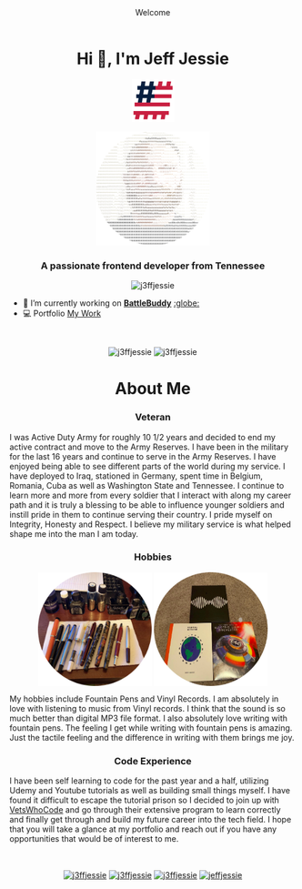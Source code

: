 <header>Welcome</header>
<h1 align="center">Hi 👋, I'm Jeff Jessie</h1>
<p align="center"><img src="https://github.com/J3ffJessie/J3ffJessie/blob/master/VWC.png" alt="USA Hashflag" width= 75px height=75px/></p>
<p align="center"><img src="https://github.com/J3ffJessie/J3ffJessie/blob/master/profile.png"alt="Profile Photo" width=200px height=200px/></p>
<h3 align="center">A passionate frontend developer from Tennessee</h3>

<p align="center">
<img src="https://komarev.com/ghpvc/?username=j3ffjessie" alt="j3ffjessie" />
</p>

- 🔭 I’m currently working on <a href="https://github.com/J3ffJessie/BattleBuddy.io">**BattleBuddy**</a> <a href="http://BattleBuddyLanding.surge.sh">:globe:</a>
- :computer: Portfolio
<a href="https://j3ffjessie.github.io">My Work</a>


<br>

<p align="center">
<img src="https://github-readme-stats.vercel.app/api/top-langs/?username=j3ffjessie&layout=compact&hide=html" alt="j3ffjessie" />

<img src="https://github-readme-stats.vercel.app/api?username=j3ffjessie&show_icons=true" alt="j3ffjessie" />
</p>

<h1 align="center">About Me</h1>
<h3 align="center">Veteran</h3>
<p align="left">I was Active Duty Army for roughly 10 1/2 years and decided to end my active contract and move to the Army Reserves. I have been in the military for the last 16 years and continue to serve in the Army Reserves. I have enjoyed being able to see different parts of the world during my service.  I have deployed to Iraq, stationed in Germany, spent time in Belgium, Romania, Cuba as well as Washington State and Tennessee.  I continue to learn more and more from every soldier that I interact with along my career path and it is truly a blessing to be able to influence younger soldiers and instill pride in them to continue serving their country.  I pride myself on Integrity, Honesty and Respect.  I believe my military service is what helped shape me into the man I am today.</p>

<h3 align="center">Hobbies</h3>
<p align="center">
<img align="center" src="https://github.com/J3ffJessie/J3ffJessie/blob/master/pens.png" alt="Fountain Pens" width=200px height=200px/>
<img align="center" src="https://github.com/J3ffJessie/J3ffJessie/blob/master/vinyl.png" alt="Vinyl Records" width=200px height=200px/>
</p>

<p align="left"> My hobbies include Fountain Pens and Vinyl Records.  I am absolutely in love with listening to music from Vinyl records.  I think that the sound is so much better than digital MP3 file format. I also absolutely love writing with fountain pens.  The feeling I get while writing with fountain pens is amazing.  Just the tactile feeling and the difference in writing with them brings me joy. </p>

<h3 align="center">Code Experience</h3>

<p>I have been self learning to code for the past year and a half, utilizing Udemy and Youtube tutorials as well as building small things myself.  I have found it difficult to escape the tutorial prison so I decided to join up with <a href="https://www.vetswhocode.io">VetsWhoCode</a> and go through their extensive program to learn correctly and finally get through and build my future career into the tech field.  I hope that you will take a glance at my portfolio and reach out if you have any opportunities that would be of interest to me. </p>



<br>

<p align="center"> 
<a href=https://codepen.io/j3ffjessie target="blank"><img align="center" src=https://cdn.jsdelivr.net/npm/simple-icons@3.0.1/icons/codepen.svg alt="j3ffjessie" height="20" width="20" /></a>
<a href=https://dev.to/j3ffjessie target="blank"><img align="center" src=https://cdn.jsdelivr.net/npm/simple-icons@3.0.1/icons/dev-dot-to.svg alt="j3ffjessie" height="20" width="20" /></a>
<a href=https://twitter.com/j3ffjessie target="blank"><img align="center" src=https://cdn.jsdelivr.net/npm/simple-icons@3.0.1/icons/twitter.svg alt="j3ffjessie" height="20" width="20" /></a>
<a href=https://linkedin.com/in/jeffjessie target="blank"><img align="center" src=https://cdn.jsdelivr.net/npm/simple-icons@3.0.1/icons/linkedin.svg alt="jeffjessie" height="20" width="20" /></a>

</p>
